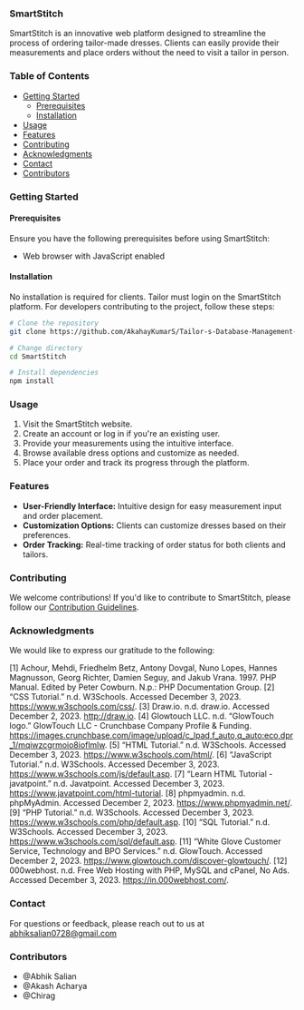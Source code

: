 ### SmartStitch

SmartStitch is an innovative web platform designed to streamline the process of ordering tailor-made dresses. Clients can easily provide their measurements and place orders without the need to visit a tailor in person.

### Table of Contents

- [Getting Started](#getting-started)
  - [Prerequisites](#prerequisites)
  - [Installation](#installation)
- [Usage](#usage)
- [Features](#features)
- [Contributing](#contributing)
- [Acknowledgments](#acknowledgments)
- [Contact](#contact)
- [Contributors](#contributors)

### Getting Started

#### Prerequisites

Ensure you have the following prerequisites before using SmartStitch:

- Web browser with JavaScript enabled

#### Installation

No installation is required for clients. Tailor must login on the SmartStitch platform. For developers contributing to the project, follow these steps:

```bash
# Clone the repository
git clone https://github.com/AkahayKumarS/Tailor-s-Database-Management-System.git

# Change directory
cd SmartStitch

# Install dependencies
npm install
```

### Usage

1. Visit the SmartStitch website.
2. Create an account or log in if you're an existing user.
3. Provide your measurements using the intuitive interface.
4. Browse available dress options and customize as needed.
5. Place your order and track its progress through the platform.

### Features

- **User-Friendly Interface:** Intuitive design for easy measurement input and order placement.
- **Customization Options:** Clients can customize dresses based on their preferences.
- **Order Tracking:** Real-time tracking of order status for both clients and tailors.

### Contributing

We welcome contributions! If you'd like to contribute to SmartStitch, please follow our [Contribution Guidelines](CONTRIBUTING.md).

### Acknowledgments

We would like to express our gratitude to the following:

[1]	Achour, Mehdi, Friedhelm Betz, Antony Dovgal, Nuno Lopes, Hannes Magnusson, Georg Richter, Damien Seguy, and Jakub Vrana. 1997. PHP Manual. Edited by Peter Cowburn. N.p.: PHP Documentation Group.
[2]	“CSS Tutorial.” n.d. W3Schools. Accessed December 3, 2023. https://www.w3schools.com/css/.
[3]	Draw.io. n.d. draw.io. Accessed December 2, 2023. http://draw.io.
[4]	Glowtouch LLC. n.d. “GlowTouch logo.” GlowTouch LLC - Crunchbase Company Profile & Funding. https://images.crunchbase.com/image/upload/c_lpad,f_auto,q_auto:eco,dpr_1/mqiwzcgrmoio8ioflmlw.
[5]	“HTML Tutorial.” n.d. W3Schools. Accessed December 3, 2023. https://www.w3schools.com/html/.
[6]	“JavaScript Tutorial.” n.d. W3Schools. Accessed December 3, 2023. https://www.w3schools.com/js/default.asp.
[7]	“Learn HTML Tutorial - javatpoint.” n.d. Javatpoint. Accessed December 3, 2023. https://www.javatpoint.com/html-tutorial.
[8]	phpmyadmin. n.d. phpMyAdmin. Accessed December 2, 2023. https://www.phpmyadmin.net/.
[9]	“PHP Tutorial.” n.d. W3Schools. Accessed December 3, 2023. https://www.w3schools.com/php/default.asp.
[10]	“SQL Tutorial.” n.d. W3Schools. Accessed December 3, 2023. https://www.w3schools.com/sql/default.asp.
[11]	“White Glove Customer Service, Technology and BPO Services.” n.d. GlowTouch. Accessed December 2, 2023. https://www.glowtouch.com/discover-glowtouch/.
[12]	000webhost. n.d. Free Web Hosting with PHP, MySQL and cPanel, No Ads. Accessed December 3, 2023. https://in.000webhost.com/.

### Contact

For questions or feedback, please reach out to us at abhiksalian0728@gmail.com

### Contributors

- @Abhik Salian
- @Akash Acharya
- @Chirag
